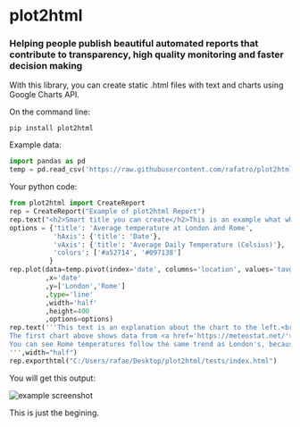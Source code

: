 # plot2html
### Helping people publish beautiful automated reports that contribute to transparency, high quality monitoring and faster decision making

With this library, you can create static .html files with text and charts using Google Charts API.

On the command line:
```
pip install plot2html
```

Example data:
```python
import pandas as pd
temp = pd.read_csv('https://raw.githubusercontent.com/rafatro/plot2html/main/tests/Temperature_London_Rome.csv',parse_dates=[0])
```

Your python code:
```python
from plot2html import CreateReport
rep = CreateReport("Example of plot2html Report")
rep.text("<h2>Smart title you can create</h2>This is an example what what you can do with plot2html.")
options = {'title': 'Average temperature at London and Rome',
           'hAxis': {'title': 'Date'},
           'vAxis': {'title': 'Average Daily Temperature (Celsius)'},
           'colors': ['#a52714', '#097138']
          }
rep.plot(data=temp.pivot(index='date', columns='location', values='tavg').reset_index()
         ,x='date'
         ,y=['London','Rome']
         ,type='line'
         ,width='half'
         ,height=400
         ,options=options)
rep.text('''This text is an explanation about the chart to the left.<br>
The first chart above shows data from <a href='https://meteostat.net/'>Meteostat</a>, that provides open source data about meteorology.<br>
You can see Rome temperatures follow the same trend as London's, because both cities are in the northern hemisphere, but Rome is a bit hotter, especialy on the summer.
''',width="half")
rep.exporthtml("C:/Users/rafae/Desktop/plot2html/tests/index.html")
```

You will get this output:

![example screenshot](https://raw.githubusercontent.com/rafatro/plot2html/main/tests/example.jpg)

This is just the begining.
